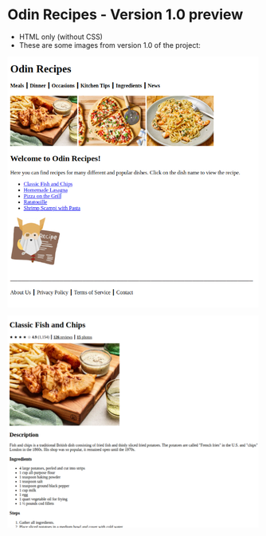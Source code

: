 # Odin Recipes - Version 1.0 preview

- HTML only (without CSS)
- These are some images from version 1.0 of the project:

![Homepage](./homepage.png)

![Fish and Chips Page](./fish-and-chips-page.png)
